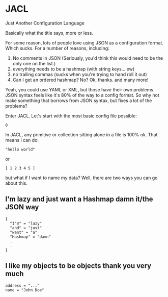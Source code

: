# JACL
Just Another Configuration Language

Basically what the title says, more or less.

For some reason, lots of people love using JSON as a configuration format. Which sucks. For a number of reasons, including:
1. No comments in JSON (Seriously, you'd think this would need to be the only one on the list.)
2. everything needs to be a hashmap (with string keys... ew)
3. no trailing commas (sucks when you're trying to hand roll it out)
4. Can I get an ordered hashmap? No? Ok, thanks.
and many more!

Yeah, you could use YAML or XML, but those have their own problems. JSON syntax feels like it's 80% of the way to a config format. So why not make something that borrows from JSON syntax, but fixes a lot of the problems?

Enter JACL. Let's start with the most basic config file possible:
```
0
```
In JACL, any primitive or collection sitting alone in a file is 100% ok. That means i can do:
```
"hello world"
```
or
```
[ 1 2 3 4 5 ]
```
but what if I want to name my data? Well, there are two ways you can go about this.
## I'm lazy and just want a Hashmap damn it/the JSON way
```
{
  "I'm" = "lazy"
  "and" = "just"
  "want" = "a"
  "Hashmap" = "damn"
  .
  .
}
```
## I like my objects to be objects thank you very much
```
address = "..."
name = "John Doe"
```
